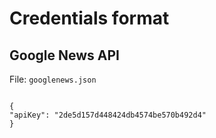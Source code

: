 # Credentials format

## Google News API

File: `googlenews.json`

```

{
"apiKey": "2de5d157d448424db4574be570b492d4"
}

```

